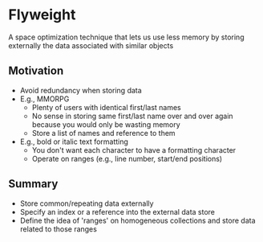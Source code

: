 # Flyweight
A space optimization technique that lets us use less memory by storing externally the data associated with similar objects

## Motivation
- Avoid redundancy when storing data
- E.g., MMORPG
  - Plenty of users with identical first/last names
  - No sense in storing same first/last name over and over again because you would only be wasting memory
  - Store a list of names and reference to them
- E.g., bold or italic text formatting
  - You don't want each character to have a formatting character
  - Operate on ranges (e.g., line number, start/end positions)

## Summary
- Store common/repeating data externally
- Specify an index or a reference into the external data store
- Define the idea of 'ranges' on homogeneous collections and store data related to those ranges